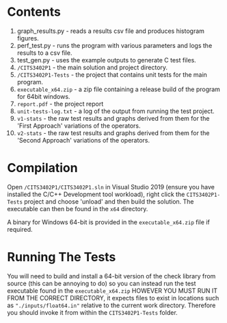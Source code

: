 # Contents

1. graph_results.py - reads a results csv file and produces histogram figures.
2. perf_test.py - runs the program with various parameters and logs the results to a csv file.
3. test_gen.py - uses the example outputs to generate C test files.
4. `/CITS3402P1` - the main solution and project directory.
5. `/CITS3402P1-Tests` - the project that contains unit tests for the main program.
6. `executable_x64.zip` - a zip file containing a release build of the program for 64bit windows.
7. `report.pdf` - the project report
8. `unit-tests-log.txt` - a log of the output from running the test project.
9. `v1-stats` - the raw test results and graphs derived from them for the 'First Approach' variations of the operators.
9. `v2-stats` - the raw test results and graphs derived from them for the 'Second Approach' variations of the operators.

# Compilation

Open `/CITS3402P1/CITS3402P1.sln` in Visual Studio 2019 (ensure you have installed the C/C++ Development tool workload), right click the `CITS3402P1-Tests` project and choose 'unload' and then build the solution. The executable can then be found in the `x64` directory.

A binary for Windows 64-bit is provided in the `executable_x64.zip` file if required.

# Running The Tests

You will need to build and install a 64-bit version of the check library from source (this can be annoying to do) so you can instead run the test executable found in the `executable_x64.zip` HOWEVER YOU MUST RUN IT FROM THE CORRECT DIRECTORY, it expects files to exist in locations such as `"./inputs/float64.in"` relative to the current work directory. Therefore you should invoke it from within the `CITS3402P1-Tests` folder.
